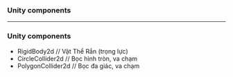 
### Unity components

----------------------------------------------------

### Unity components

* RigidBody2d // Vật Thể Rắn (trọng lực)
* CircleCollider2d // Bọc hình tròn, va chạm
* PolygonCollider2d // Bọc đa giác, va chạm
